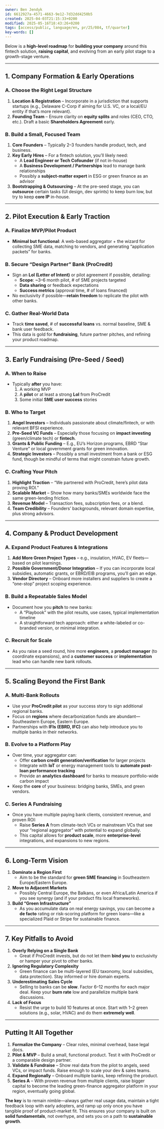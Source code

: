 ```yaml
---
owner: Ben Jendyk
id: 6612927a-4571-4663-9e12-7d32dd4250b5
created: 2025-04-03T21:15:33+0200
modified: 2025-05-16T18:43:26+0200
tags: [access/public, language/en, pr/25/084, tf/quarter]
key-words: []
---
```


Below is a **high-level roadmap** for **building your company** around this fintech solution, **raising capital**, and evolving from an early pilot stage to a growth-stage venture.

---

## **1. Company Formation & Early Operations**

### **A. Choose the Right Legal Structure**
1. **Location & Registration** – Incorporate in a jurisdiction that supports startups (e.g., Delaware C-Corp if aiming for U.S. VC, or a local/EU entity if that’s more relevant).  
2. **Founding Team** – Ensure clarity on **equity splits** and roles (CEO, CTO, etc.). Draft a basic **Shareholders Agreement** early.

### **B. Build a Small, Focused Team**
1. **Core Founders** – Typically 2–3 founders handle product, tech, and business.  
2. **Key Early Hires** – For a fintech solution, you’ll likely need:  
   - A **Lead Engineer or Tech Cofounder** (if not in-house)  
   - A **Business Development / Partnerships** lead to manage bank relationships  
   - Possibly a **subject-matter expert** in ESG or green finance as an advisor  
3. **Bootstrapping & Outsourcing** – At the pre-seed stage, you can **outsource** certain tasks (UI design, dev sprints) to keep burn low, but try to keep **core IP** in-house.

---

## **2. Pilot Execution & Early Traction**

### **A. Finalize MVP/Pilot Product**
- **Minimal but functional**: A web-based aggregator + the wizard for collecting SME data, matching to vendors, and generating “application packets” for banks.

### **B. Secure “Design Partner” Bank (ProCredit)**
- Sign an **LoI (Letter of Intent)** or pilot agreement if possible, detailing:
  - **Scope**: ~3–6 month pilot, # of SME projects targeted  
  - **Data sharing** or feedback expectations  
  - **Success metrics** (approval time, # of loans financed)  
- No exclusivity if possible—**retain freedom** to replicate the pilot with other banks.

### **C. Gather Real-World Data**
- Track **time saved**, # of **successful loans** vs. normal baseline, SME & bank user feedback.  
- This data is gold for **fundraising**, future partner pitches, and refining your product roadmap.

---

## **3. Early Fundraising (Pre-Seed / Seed)**

### **A. When to Raise**
- Typically **after** you have:
  1. A working MVP  
  2. A **pilot** or at least a strong **LoI** from ProCredit  
  3. Some initial **SME user success** stories

### **B. Who to Target**
1. **Angel Investors** – Individuals passionate about climate/fintech, or with relevant BFSI experience.  
2. **Pre-Seed VC Funds** – Especially those focusing on **impact investing** (green/climate tech) or **fintech**.  
3. **Grants & Public Funding** – E.g., EU’s Horizon programs, EBRD “Star Venture” or local government grants for green innovation.  
4. **Strategic Investors** – Possibly a small investment from a bank or ESG fund, though be mindful of terms that might constrain future growth.

### **C. Crafting Your Pitch**
1. **Highlight Traction** – “We partnered with ProCredit, here’s pilot data proving ROI.”  
2. **Scalable Market** – Show how many banks/SMEs worldwide face the same green-lending friction.  
3. **Revenue Model** – Transaction fees, subscription fees, or a blend.  
4. **Team Credibility** – Founders’ backgrounds, relevant domain expertise, plus strong advisors.  

---

## **4. Company & Product Development**

### **A. Expand Product Features & Integrations**
1. **Add More Green Project Types** – e.g., insulation, HVAC, EV fleets—based on pilot learnings.  
2. **Possible Government/Donor Integration** – If you can incorporate local subsidies, automatic grants, or EBRD/EIB programs, you’ll gain an edge.  
3. **Vendor Directory** – Onboard more installers and suppliers to create a “one-stop” project scoping experience.

### **B. Build a Repeatable Sales Model**
- Document how you **pitch** to new banks:
  - A “Playbook” with the pilot results, use cases, typical implementation timeline  
  - A straightforward tech approach: either a white-labeled or co-branded version, or minimal integration.

### **C. Recruit for Scale**
- As you raise a seed round, hire more **engineers**, a **product manager** (to coordinate expansions), and a **customer success** or **implementation** lead who can handle new bank rollouts.

---

## **5. Scaling Beyond the First Bank**

### **A. Multi-Bank Rollouts**
- Use your **ProCredit pilot** as your success story to sign additional regional banks.  
- Focus on **regions** where decarbonization funds are abundant—Southeastern Europe, Eastern Europe.  
- Partnerships with **IFIs (EBRD, IFC)** can also help introduce you to multiple banks in their networks.

### **B. Evolve to a Platform Play**
- Over time, your aggregator can:
  - Offer **carbon credit generation/verification** for larger projects  
  - Integrate with **IoT** or energy management tools to **automate post-loan performance tracking**  
  - Provide an **analytics dashboard** for banks to measure portfolio-wide carbon impact  
- Keep the **core** of your business: bridging banks, SMEs, and green vendors.

### **C. Series A Fundraising**
- Once you have multiple paying bank clients, consistent revenue, and proven ROI:
  - Raise **Series A** from climate-tech VCs or mainstream VCs that see your “regional aggregator” with potential to expand globally.  
  - This capital allows for **product scale**, more **enterprise-level** integrations, and expansions to new regions.

---

## **6. Long-Term Vision**

1. **Dominate a Region First**  
   - Aim to be the standard for **green SME financing** in Southeastern Europe/Eastern Europe.  
2. **Move to Adjacent Markets**  
   - Possibly Central Europe, the Balkans, or even Africa/Latin America if you see synergy (and if your product fits local frameworks).  
3. **Build “Green Infrastructure”**  
   - As you accumulate data on real energy savings, you can become a **de facto** rating or risk-scoring platform for green loans—like a specialized Plaid or Stripe for sustainable finance.

---

## **7. Key Pitfalls to Avoid**

1. **Overly Relying on a Single Bank**  
   - Great if ProCredit invests, but do not let them **bind you** to exclusivity or hamper your pivot to other banks.  
2. **Ignoring Regulatory Complexity**  
   - Green finance can be multi-layered (EU taxonomy, local subsidies, data protection). Stay informed or hire domain experts.  
3. **Underestimating Sales Cycle**  
   - Selling to banks can be **slow**. Factor 6–12 months for each major deal. Keep your **burn rate** low and parallelize multiple bank discussions.  
4. **Lack of Focus**  
   - Resist the urge to build 10 features at once. Start with 1–2 green solutions (e.g., solar, HVAC) and do them **extremely well**.

---

## **Putting It All Together**

1. **Formalize the Company** – Clear roles, minimal overhead, base legal docs.  
2. **Pilot & MVP** – Build a small, functional product. Test it with ProCredit or a comparable design partner.  
3. **Validate & Fundraise** – Show real data from the pilot to angels, seed VCs, or impact funds. Raise enough to scale your dev & sales teams.  
4. **Expand Regionally** – Onboard multiple banks, keep refining the product.  
5. **Series A** – With proven revenue from multiple clients, raise bigger capital to become the leading green-finance aggregator platform in your region, eventually going global.

**The key** is to remain nimble—always gather real usage data, maintain a tight feedback loop with early adopters, and ramp up only once you have tangible proof of product-market fit. This ensures your company is built on **solid fundamentals**, not overhype, and sets you on a path to **sustainable growth**.